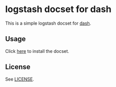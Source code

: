 # logstash docset for dash

This is a simple logstash docset for [dash](http://kapeli.com/dash).

## Usage

Click [here](dash-feed://https%3A%2F%2Fraw.github.com%2Falappe%2Fdash-docset-logstash%2Fmaster%2Flogstash.xml) to install the docset.

## License

See [LICENSE](LICENSE).
